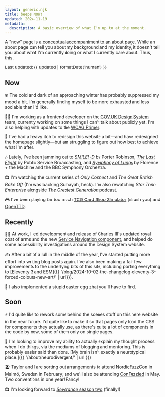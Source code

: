 ```yaml
---
layout: generic.njk
title: beeps NOW!
updated: 2024-11-19
metadata:
  description: A basic overview of what I'm up to at the moment.
---
```


A "now" page is [a conceptual accompaniment to an about page](https://nownownow.com/about). While an about page can tell you about my background and my identity, it doesn't tell you about what I'm currently doing or what I currently care about. Thus, this.

Last updated: {{ updated | formatDate('human') }}

## Now

❄️ The cold and dark of an approaching winter has probably suppressed my mood a bit. I'm generally finding myself to be more exhausted and less sociable than I'd like.

🧑‍💻 I'm working as a frontend developer on the [GOV.UK Design System](https://design-system.service.gov.uk/) team, currently working on some things I can't talk about publicly yet. I'm also helping with updates to the [WCAG Primer](https://alphagov.github.io/wcag-primer/).

🎨 I've had a heavy itch to redesign this website a bit—and have redesigned the homepage slightly—but am struggling to figure out how best to achieve what I'm after.

🎶 Lately, I've been jamming out to [_SMILE! :D_](https://album.link/i/1740856393) by Porter Robinson, [_The Last Flight_](https://album.link/i/1748134573) by Public Service Broadcasting, and [_Symphony of Lungs_](https://album.link/i/1774374954) by Florence + the Machine and the BBC Symphony Orchestra.

📺 I'm watching the current series of _Only Connect_ and _The Great British Bake Off_ (I'm was backing Sumayah, heck). I'm also rewatching _Star Trek: Enterprise_ alongside [_The Greatest Generation_ podcast](https://maximumfun.org/podcasts/greatest-generation/).

🎮 I've been playing far too much [TCG Card Shop Simulator](https://store.steampowered.com/app/3070070/TCG_Card_Shop_Simulator/) (shush you) and [OpenTTD](https://www.openttd.org/).

## Recently

🧑‍💻 At work, I led development and release of Charles III's updated royal coat of arms and the new [Service Navigation component](https://design-system.service.gov.uk/components/service-navigation/), and helped do some accessibility investigations around the Design System website.

✍️ After a bit of a lull in the middle of the year, I've started putting more effort into writing blog posts again. I've also been making a fair few improvements to the underlying bits of this site, including porting everything to [Eleventy 3 and ESM]({{ '/blog/2024-10-02-the-changelog-eleventy-3-forced-colours-new-art/' | url }}).

🥚 I also implemented a stupid easter egg zhat you'll have to find.

## Soon

⚡ I'd quite like to rework some behind the scenes stuff on this here website in the near future. I'd quite like to make it so that pages only load the CSS for components they actually use, as there's quite a lot of components in the code by now, some of them only on single pages.

💭 I'm looking to improve my ability to actually explain my thought process when I do things, via the mediums of blogging and mentoring. This is probably easier said than done. [My brain isn't exactly a neurotypical place.]({{ '/about/neurodivergent/' | url }})

🏖️ Taylor and I are sorting out arrangements to attend [NordicFuzzCon](https://nordicfuzzcon.org/) in Malmö, Sweden in February; and we'll also be attending [ConFuzzled](https://confuzzled.org.uk/) in May. Two conventions in one year! Fancy!

📺 I'm looking forward to [_Severance_ season two](https://www.youtube.com/watch?v=VwP6M9zS_pQ) (finally!)
